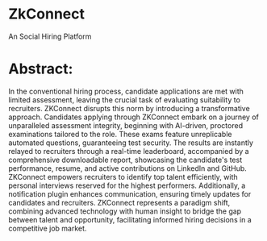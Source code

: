 # ZkConnect
An Social Hiring Platform

# Abstract:
In the conventional hiring process, candidate applications are met with limited assessment, leaving the crucial task of evaluating suitability to recruiters. ZKConnect disrupts this norm by introducing a transformative approach. Candidates applying through ZKConnect embark on a journey of unparalleled assessment integrity, beginning with AI-driven, proctored examinations tailored to the role. These exams feature unreplicable automated questions, guaranteeing test security. The results are instantly relayed to recruiters through a real-time leaderboard, accompanied by a comprehensive downloadable report, showcasing the candidate's test performance, resume, and active contributions on LinkedIn and GitHub. ZKConnect empowers recruiters to identify top talent efficiently, with personal interviews reserved for the highest performers. Additionally, a notification plugin enhances communication, ensuring timely updates for candidates and recruiters. ZKConnect represents a paradigm shift, combining advanced technology with human insight to bridge the gap between talent and opportunity, facilitating informed hiring decisions in a competitive job market.
